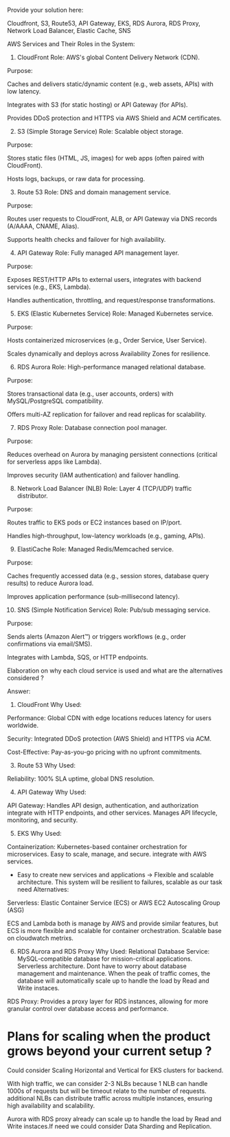Provide your solution here:

Cloudfront, S3, Route53, API Gateway, EKS, RDS Aurora, RDS Proxy, Network Load Balancer, Elastic Cache, SNS

AWS Services and Their Roles in the System:
1. CloudFront
Role: AWS's global Content Delivery Network (CDN).

Purpose:

Caches and delivers static/dynamic content (e.g., web assets, APIs) with low latency.

Integrates with S3 (for static hosting) or API Gateway (for APIs).

Provides DDoS protection and HTTPS via AWS Shield and ACM certificates.

2. S3 (Simple Storage Service)
Role: Scalable object storage.

Purpose:

Stores static files (HTML, JS, images) for web apps (often paired with CloudFront).

Hosts logs, backups, or raw data for processing.

3. Route 53
Role: DNS and domain management service.

Purpose:

Routes user requests to CloudFront, ALB, or API Gateway via DNS records (A/AAAA, CNAME, Alias).

Supports health checks and failover for high availability.

4. API Gateway
Role: Fully managed API management layer.

Purpose:

Exposes REST/HTTP APIs to external users, integrates with backend services (e.g., EKS, Lambda).

Handles authentication, throttling, and request/response transformations.

5. EKS (Elastic Kubernetes Service)
Role: Managed Kubernetes service.

Purpose:

Hosts containerized microservices (e.g., Order Service, User Service).

Scales dynamically and deploys across Availability Zones for resilience.

6. RDS Aurora
Role: High-performance managed relational database.

Purpose:

Stores transactional data (e.g., user accounts, orders) with MySQL/PostgreSQL compatibility.

Offers multi-AZ replication for failover and read replicas for scalability.

7. RDS Proxy
Role: Database connection pool manager.

Purpose:

Reduces overhead on Aurora by managing persistent connections (critical for serverless apps like Lambda).

Improves security (IAM authentication) and failover handling.

8. Network Load Balancer (NLB)
Role: Layer 4 (TCP/UDP) traffic distributor.

Purpose:

Routes traffic to EKS pods or EC2 instances based on IP/port.

Handles high-throughput, low-latency workloads (e.g., gaming, APIs).

9. ElastiCache
Role: Managed Redis/Memcached service.

Purpose:

Caches frequently accessed data (e.g., session stores, database query results) to reduce Aurora load.

Improves application performance (sub-millisecond latency).

10. SNS (Simple Notification Service)
Role: Pub/sub messaging service.

Purpose:

Sends alerts (Amazon Alert™) or triggers workflows (e.g., order confirmations via email/SMS).

Integrates with Lambda, SQS, or HTTP endpoints.


Elaboration on why each cloud service is used and what are the alternatives considered ?

Answer:

1. CloudFront
Why Used:

Performance: Global CDN with edge locations reduces latency for users worldwide.

Security: Integrated DDoS protection (AWS Shield) and HTTPS via ACM.

Cost-Effective: Pay-as-you-go pricing with no upfront commitments.

3. Route 53
Why Used:

Reliability: 100% SLA uptime, global DNS resolution.

4. API Gateway
Why Used:

API Gateway: Handles API design, authentication, and authorization integrate with HTTP endpoints, and other services. Manages API lifecycle, monitoring, and security.

5. EKS
Why Used:

Containerization: Kubernetes-based container orchestration for microservices. Easy to scale, manage, and secure. integrate with AWS services.
- Easy to create new services and applications -> Flexible and scalable architecture. This system will be resilient to failures, scalable as our task need
Alternatives:

Serverless: Elastic Container Service (ECS) or AWS EC2 Autoscaling Group (ASG)

ECS and Lambda both is manage by AWS and provide similar features, but ECS is more flexible and scalable for container orchestration. Scalable base on cloudwatch metrixs.

6. RDS Aurora and RDS Proxy
Why Used:
Relational Database Service: MySQL-compatible database for mission-critical applications. Serverless architecture. Dont have to worry about database management and maintenance. When the peak of traffic comes, the database will automatically scale up to handle the load by Read and Write instaces. 

RDS Proxy: Provides a proxy layer for RDS instances, allowing for more granular control over database access and performance.


# Plans for scaling when the product grows beyond your current setup ?

Could consider Scaling Horizontal and Vertical for EKS clusters for backend. 

With high traffic, we can consider 2-3 NLBs because 1 NLB can handle 1000s of requests but will be timeout relate to the number of requests. additional NLBs can distribute traffic across multiple instances, ensuring high availability and scalability.

Aurora with RDS proxy already can scale up to handle the load by Read and Write instaces.If need we could consider Data Sharding and Replication.



